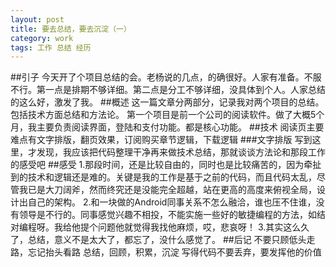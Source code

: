```yaml
---
layout: post
title: 要去总结，要去沉淀（一）
category: work
tags: 工作 总结 经历
---
```

##引子
今天开了个项目总结的会。老杨说的几点，的确很好。人家有准备。不服不行。第一点是排期不够详细。第二点是分工不够详细，没具体到个人。人家总结的这么好，激发了我。
##概述
这一篇文章分两部分，记录我对两个项目的总结。包括技术方面总结和方法论。
第一个项目是前一个公司的阅读软件。做了大概5个月，我主要负责阅读界面，登陆和支付功能。都是核心功能。
##技术
阅读页主要难点有文字排版，翻页效果，订阅购买章节逻辑，下载逻辑
###文字排版
写到这里，才发现，我应该把代码整理干净再来做技术总结，那就谈谈方法论和那段工作的感受吧
##感受
1.那段时间，还是比较自由的，同时也是比较痛苦的，因为牵扯到的技术和逻辑还是难的。关键是我的工作是基于之前的代码，而且代码太乱，尽管我已是大刀阔斧，然而终究还是没能完全超越，站在更高的高度来俯视全局，设计出自己的架构。
2.和一块做的Android同事关系不怎么融洽，谁也压不住谁，没有领导是不行的。同事感觉兴趣不相投，不能实施一些好的敏捷编程的方法，如结对编程呀。我给他提个问题他就觉得我找他麻烦，哎，悲哀呀！
3.其实这么久了，总结，意义不是太大了，都忘了，没什么感觉了。
##后记
不要只顾低头走路，忘记抬头看路
总结，回顾，积累，沉淀
写得代码不要丢弃，要发挥他的价值
